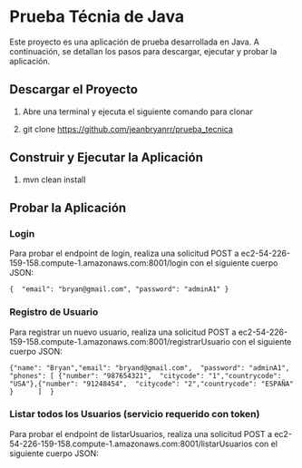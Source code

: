Prueba Técnia de Java
==============

Este proyecto es una aplicación de prueba desarrollada en Java. A continuación, se detallan los pasos para descargar, ejecutar y probar la aplicación.

Descargar el Proyecto
---------------------

1.  Abre una terminal y ejecuta el siguiente comando para clonar

2.  git clone https://github.com/jeanbryanrr/prueba_tecnica


Construir y Ejecutar la Aplicación
----------------------------------

1.  mvn clean install


Probar la Aplicación
--------------------

### Login

Para probar el endpoint de login, realiza una solicitud POST a ec2-54-226-159-158.compute-1.amazonaws.com:8001/login con el siguiente cuerpo JSON:

`{  "email": "bryan@gmail.com", "password": "adminA1" }`

### Registro de Usuario

Para registrar un nuevo usuario, realiza una solicitud POST a ec2-54-226-159-158.compute-1.amazonaws.com:8001/registrarUsuario con el siguiente cuerpo JSON:

`{"name": "Bryan","email": "bryand@gmail.com",  "password": "adminA1", "phones": [ {"number": "987654321",  "citycode": "1","countrycode": "USA"},{"number": "91248454",  "citycode": "2","countrycode": "ESPAÑA" }      ]  }`

### Listar todos los Usuarios (servicio requerido con token)

Para probar el endpoint de listarUsuarios, realiza una solicitud POST a ec2-54-226-159-158.compute-1.amazonaws.com:8001/listarUsuarios con el siguiente cuerpo JSON:



